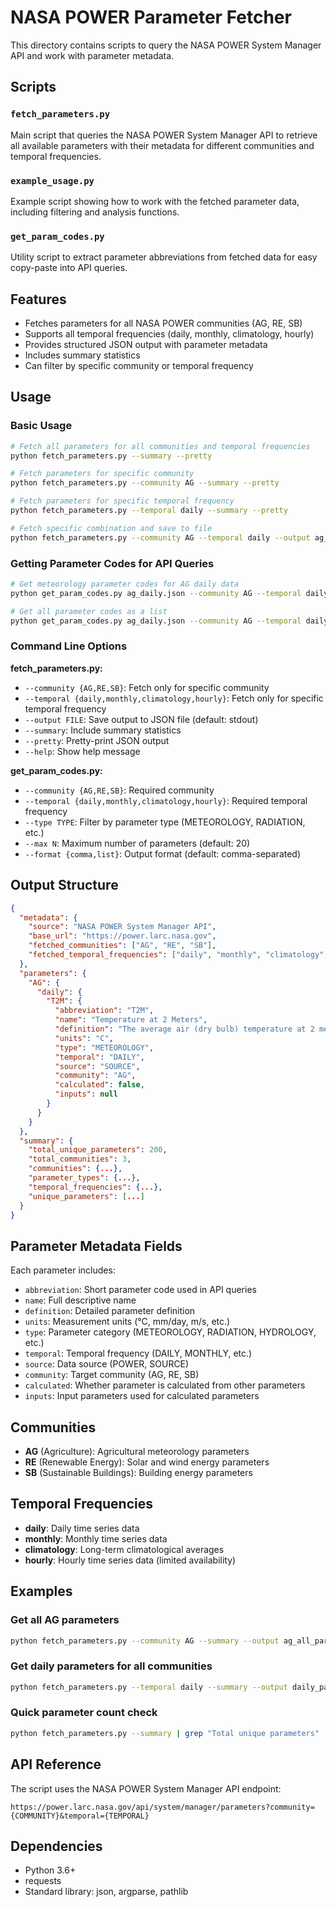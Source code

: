 # NASA POWER Parameter Fetcher

This directory contains scripts to query the NASA POWER System Manager API and work with parameter metadata.

## Scripts

### `fetch_parameters.py`
Main script that queries the NASA POWER System Manager API to retrieve all available parameters with their metadata for different communities and temporal frequencies.

### `example_usage.py`
Example script showing how to work with the fetched parameter data, including filtering and analysis functions.

### `get_param_codes.py`
Utility script to extract parameter abbreviations from fetched data for easy copy-paste into API queries.

## Features

- Fetches parameters for all NASA POWER communities (AG, RE, SB)
- Supports all temporal frequencies (daily, monthly, climatology, hourly)  
- Provides structured JSON output with parameter metadata
- Includes summary statistics
- Can filter by specific community or temporal frequency

## Usage

### Basic Usage

```bash
# Fetch all parameters for all communities and temporal frequencies
python fetch_parameters.py --summary --pretty

# Fetch parameters for specific community
python fetch_parameters.py --community AG --summary --pretty

# Fetch parameters for specific temporal frequency
python fetch_parameters.py --temporal daily --summary --pretty

# Fetch specific combination and save to file
python fetch_parameters.py --community AG --temporal daily --output ag_daily.json --pretty
```

### Getting Parameter Codes for API Queries

```bash
# Get meteorology parameter codes for AG daily data
python get_param_codes.py ag_daily.json --community AG --temporal daily --type METEOROLOGY --max 10

# Get all parameter codes as a list
python get_param_codes.py ag_daily.json --community AG --temporal daily --format list
```

### Command Line Options

**fetch_parameters.py:**
- `--community {AG,RE,SB}`: Fetch only for specific community
- `--temporal {daily,monthly,climatology,hourly}`: Fetch only for specific temporal frequency
- `--output FILE`: Save output to JSON file (default: stdout)
- `--summary`: Include summary statistics
- `--pretty`: Pretty-print JSON output
- `--help`: Show help message

**get_param_codes.py:**
- `--community {AG,RE,SB}`: Required community
- `--temporal {daily,monthly,climatology,hourly}`: Required temporal frequency  
- `--type TYPE`: Filter by parameter type (METEOROLOGY, RADIATION, etc.)
- `--max N`: Maximum number of parameters (default: 20)
- `--format {comma,list}`: Output format (default: comma-separated)

## Output Structure

```json
{
  "metadata": {
    "source": "NASA POWER System Manager API",
    "base_url": "https://power.larc.nasa.gov",
    "fetched_communities": ["AG", "RE", "SB"],
    "fetched_temporal_frequencies": ["daily", "monthly", "climatology", "hourly"]
  },
  "parameters": {
    "AG": {
      "daily": {
        "T2M": {
          "abbreviation": "T2M",
          "name": "Temperature at 2 Meters",
          "definition": "The average air (dry bulb) temperature at 2 meters above the surface of the earth.",
          "units": "C",
          "type": "METEOROLOGY",
          "temporal": "DAILY",
          "source": "SOURCE",
          "community": "AG",
          "calculated": false,
          "inputs": null
        }
      }
    }
  },
  "summary": {
    "total_unique_parameters": 200,
    "total_communities": 3,
    "communities": {...},
    "parameter_types": {...},
    "temporal_frequencies": {...},
    "unique_parameters": [...]
  }
}
```

## Parameter Metadata Fields

Each parameter includes:

- `abbreviation`: Short parameter code used in API queries
- `name`: Full descriptive name
- `definition`: Detailed parameter definition
- `units`: Measurement units (°C, mm/day, m/s, etc.)
- `type`: Parameter category (METEOROLOGY, RADIATION, HYDROLOGY, etc.)
- `temporal`: Temporal frequency (DAILY, MONTHLY, etc.)
- `source`: Data source (POWER, SOURCE)
- `community`: Target community (AG, RE, SB)
- `calculated`: Whether parameter is calculated from other parameters
- `inputs`: Input parameters used for calculated parameters

## Communities

- **AG** (Agriculture): Agricultural meteorology parameters
- **RE** (Renewable Energy): Solar and wind energy parameters
- **SB** (Sustainable Buildings): Building energy parameters

## Temporal Frequencies

- **daily**: Daily time series data
- **monthly**: Monthly time series data  
- **climatology**: Long-term climatological averages
- **hourly**: Hourly time series data (limited availability)

## Examples

### Get all AG parameters
```bash
python fetch_parameters.py --community AG --summary --output ag_all_parameters.json --pretty
```

### Get daily parameters for all communities
```bash
python fetch_parameters.py --temporal daily --summary --output daily_parameters.json --pretty
```

### Quick parameter count check
```bash
python fetch_parameters.py --summary | grep "Total unique parameters"
```

## API Reference

The script uses the NASA POWER System Manager API endpoint:
```
https://power.larc.nasa.gov/api/system/manager/parameters?community={COMMUNITY}&temporal={TEMPORAL}
```

## Dependencies

- Python 3.6+
- requests
- Standard library: json, argparse, pathlib
